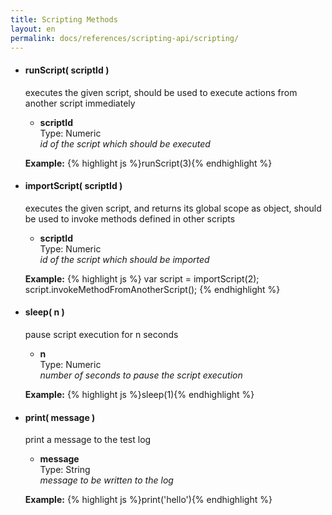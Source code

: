 ```yaml
---
title: Scripting Methods
layout: en
permalink: docs/references/scripting-api/scripting/
---
```


<ul>
	<li>
		<h4 id="runScript">runScript( scriptId )</h3>
		<p>executes the given script, should be used to execute actions from another script immediately</p>
		<p><ul>
			<li>
				<strong>scriptId</strong>
				<div>Type: Numeric</div>
				<em>id of the script which should be executed</em>
			</li>
		</ul></p>
		<p>
		<strong>Example:</strong>
		{% highlight js %}runScript(3){% endhighlight %}
		</p>
	</li>
	<li>
		<h4 id="importScript">importScript( scriptId )</h3>
		<p>executes the given script, and returns its global scope as object, should be used to invoke methods defined in other scripts</p>
		<p><ul>
			<li>
				<strong>scriptId</strong>
				<div>Type: Numeric</div>
				<em>id of the script which should be imported</em>
			</li>
		</ul></p>
		<p>
		<strong>Example:</strong>
{% highlight js %}
var script = importScript(2);
script.invokeMethodFromAnotherScript();
{% endhighlight %}
		</p>
	</li>
	<li>
		<h4 id="sleep">sleep( n )</h3>
		<p>pause script execution for n seconds</p>
		<p><ul>
			<li>
				<strong>n</strong>
				<div>Type: Numeric</div>
				<em>number of seconds to pause the script execution</em>
			</li>
		</ul></p>
		<p>
		<strong>Example:</strong>
		{% highlight js %}sleep(1){% endhighlight %}
		</p>
	</li>
	<li>
		<h4 id="print">print( message )</h3>
		<p>print a message to the test log</p>
		<p><ul>
			<li>
				<strong>message</strong>
				<div>Type: String</div>
				<em>message to be written to the log</em>
			</li>
		</ul></p>
		<p>
		<strong>Example:</strong>
		{% highlight js %}print('hello'){% endhighlight %}
		</p>
	</li>
</ul>
